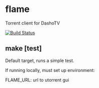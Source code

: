# flame

Torrent client for DashoTV

[![Build Status](https://travis-ci.org/dashotv/flame.svg?branch=master)](https://travis-ci.org/dashotv/flame)

## make [test]

Default target, runs a simple test.

If running locally, must set up environment:

FLAME_URL:  url to utorrent gui
